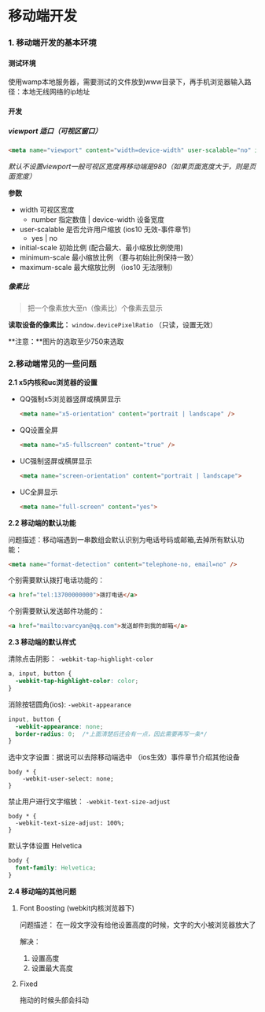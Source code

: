 # 移动端开发

### 1. 移动端开发的基本环境

#### 测试环境

使用wamp本地服务器，需要测试的文件放到www目录下，再手机浏览器输入路径：本地无线网络的ip地址

#### 开发

##### viewport 适口（可视区窗口）

```html
<meta name="viewport" content="width=device-width" user-scalable="no" initial-scale=".5" minimum-scale=".5" maximum-scale=".5"
```

*默认不设置viewport一般可视区宽度再移动端是980（如果页面宽度大于，则是页面宽度）*

**参数**  

-   width 可视区宽度
    -   number 指定数值 | device-width 设备宽度
-   user-scalable 是否允许用户缩放 (ios10 无效-事件章节)
    -   yes | no
-   initial-scale 初始比例 (配合最大、最小缩放比例使用)
-   minimum-scale 最小缩放比例 （要与初始比例保持一致）
-   maximum-scale 最大缩放比例 （ios10 无法限制）

##### 像素比

>   把一个像素放大至n（像素比）个像素去显示

**读取设备的像素比：** `window.devicePixelRatio` （只读，设置无效）

**注意：**图片的选取至少750来选取

### 2.移动端常见的一些问题

**2.1 x5内核和uc浏览器的设置** 

-   QQ强制x5浏览器竖屏或横屏显示

    ```html
    <meta name="x5-orientation" content="portrait | landscape" />
    ```

-   QQ设置全屏

    ```html
    <meta name="x5-fullscreen" content="true" />
    ```

-   UC强制竖屏或横屏显示

    ```html
    <meta name="screen-orientation" content="portrait | landscape">
    ```

-   UC全屏显示

    ```html
    <meta name="full-screen" content="yes">
    ```

**2.2 移动端的默认功能** 

问题描述：移动端遇到一串数组会默认识别为电话号码或邮箱,去掉所有默认功能：

```html
<meta name="format-detection" content="telephone-no, email=no" /> 
```

个别需要默认拨打电话功能的：

```html
<a href="tel:13700000000">拨打电话</a>
```

个别需要默认发送邮件功能的：

```html
<a href="mailto:varcyan@qq.com">发送邮件到我的邮箱</a>
```

**2.3 移动端的默认样式**

清除点击阴影： `-webkit-tap-highlight-color`

```css
a, input, button {
  -webkit-tap-highlight-color: color;
}
```

消除按钮圆角(ios): `-webkit-appearance`

```css
input, button {
  -webkit-appearance: none;
  border-radius: 0;  /*上面清楚后还会有一点，因此需要再写一条*/
}
```

选中文字设置：据说可以去除移动端选中 （ios生效）事件章节介绍其他设备

```
body * {
	-webkit-user-select: none;
}
```

禁止用户进行文字缩放： `-webkit-text-size-adjust`

```
body * {
  -webkit-text-size-adjust: 100%;
}
```

默认字体设置 Helvetica

```css
body {
  font-family: Helvetica;
}
```

**2.4 移动端的其他问题**

1.  Font Boosting (webkit内核浏览器下)

    问题描述： 在一段文字没有给他设置高度的时候，文字的大小被浏览器放大了

    解决：

    1.  设置高度
    2.  设置最大高度

2.  Fixed 

    拖动的时候头部会抖动

